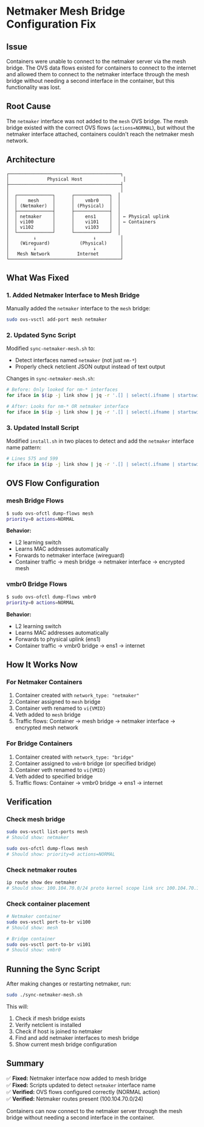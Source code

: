 # Netmaker Mesh Bridge Configuration Fix

## Issue
Containers were unable to connect to the netmaker server via the mesh bridge. The OVS data flows existed for containers to connect to the internet and allowed them to connect to the netmaker interface through the mesh bridge without needing a second interface in the container, but this functionality was lost.

## Root Cause
The `netmaker` interface was not added to the `mesh` OVS bridge. The mesh bridge existed with the correct OVS flows (`actions=NORMAL`), but without the netmaker interface attached, containers couldn't reach the netmaker mesh network.

## Architecture
```
┌─────────────────────────────────────────┐
│              Physical Host               │
├─────────────────────────────────────────┤
│                                         │
│  ┌─────────────┐      ┌─────────────┐  │
│  │    mesh     │      │    vmbr0    │  │
│  │ (Netmaker)  │      │ (Physical)  │  │
│  ├─────────────┤      ├─────────────┤  │
│  │ netmaker    │      │    ens1     │  │ ← Physical uplink
│  │ vi100       │      │    vi101    │  │ ← Containers
│  │ vi102       │      │    vi103    │  │
│  └─────────────┘      └─────────────┘  │
│         ↓                     ↓         │
│    (Wireguard)           (Physical)     │
│         ↓                     ↓         │
│   Mesh Network          Internet        │
└─────────────────────────────────────────┘
```

## What Was Fixed

### 1. Added Netmaker Interface to Mesh Bridge
Manually added the `netmaker` interface to the `mesh` bridge:
```bash
sudo ovs-vsctl add-port mesh netmaker
```

### 2. Updated Sync Script
Modified `sync-netmaker-mesh.sh` to:
- Detect interfaces named `netmaker` (not just `nm-*`)
- Properly check netclient JSON output instead of text output

Changes in `sync-netmaker-mesh.sh`:
```bash
# Before: Only looked for nm-* interfaces
for iface in $(ip -j link show | jq -r '.[] | select(.ifname | startswith("nm-")) | .ifname'); do

# After: Looks for nm-* OR netmaker interface
for iface in $(ip -j link show | jq -r '.[] | select(.ifname | startswith("nm-") or . == "netmaker") | .ifname'); do
```

### 3. Updated Install Script
Modified `install.sh` in two places to detect and add the `netmaker` interface name pattern:

```bash
# Lines 575 and 599
for iface in $(ip -j link show | jq -r '.[] | select(.ifname | startswith("nm-") or . == "netmaker") | .ifname'); do
```

## OVS Flow Configuration

### mesh Bridge Flows
```bash
$ sudo ovs-ofctl dump-flows mesh
priority=0 actions=NORMAL
```

**Behavior:**
- L2 learning switch
- Learns MAC addresses automatically
- Forwards to netmaker interface (wireguard)
- Container traffic → mesh bridge → netmaker interface → encrypted mesh

### vmbr0 Bridge Flows
```bash
$ sudo ovs-ofctl dump-flows vmbr0
priority=0 actions=NORMAL
```

**Behavior:**
- L2 learning switch
- Learns MAC addresses automatically
- Forwards to physical uplink (ens1)
- Container traffic → vmbr0 bridge → ens1 → internet

## How It Works Now

### For Netmaker Containers
1. Container created with `network_type: "netmaker"`
2. Container assigned to `mesh` bridge
3. Container veth renamed to `vi{VMID}`
4. Veth added to `mesh` bridge
5. Traffic flows: Container → mesh bridge → netmaker interface → encrypted mesh network

### For Bridge Containers
1. Container created with `network_type: "bridge"`
2. Container assigned to `vmbr0` bridge (or specified bridge)
3. Container veth renamed to `vi{VMID}`
4. Veth added to specified bridge
5. Traffic flows: Container → vmbr0 bridge → ens1 → internet

## Verification

### Check mesh bridge
```bash
sudo ovs-vsctl list-ports mesh
# Should show: netmaker

sudo ovs-ofctl dump-flows mesh
# Should show: priority=0 actions=NORMAL
```

### Check netmaker routes
```bash
ip route show dev netmaker
# Should show: 100.104.70.0/24 proto kernel scope link src 100.104.70.1
```

### Check container placement
```bash
# Netmaker container
sudo ovs-vsctl port-to-br vi100
# Should show: mesh

# Bridge container
sudo ovs-vsctl port-to-br vi101
# Should show: vmbr0
```

## Running the Sync Script

After making changes or restarting netmaker, run:
```bash
sudo ./sync-netmaker-mesh.sh
```

This will:
1. Check if mesh bridge exists
2. Verify netclient is installed
3. Check if host is joined to netmaker
4. Find and add netmaker interfaces to mesh bridge
5. Show current mesh bridge configuration

## Summary

✅ **Fixed:** Netmaker interface now added to mesh bridge  
✅ **Fixed:** Scripts updated to detect `netmaker` interface name  
✅ **Verified:** OVS flows configured correctly (NORMAL action)  
✅ **Verified:** Netmaker routes present (100.104.70.0/24)  

Containers can now connect to the netmaker server through the mesh bridge without needing a second interface in the container.
